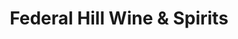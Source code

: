 ---
title: "Federal Hill Wine & Spirits"
url: /providence/federal-hill-wine-and-spirits/
shop: alcohol
---